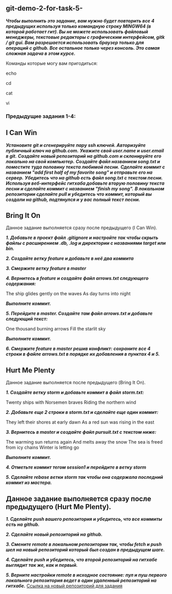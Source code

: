 ## git-demo-2-for-task-5-

___Чтобы выполнить это задание, вам нужно будет повторить все 4 предыдущих используя только командную строку MINGW64 (в которой работает гит). Вы не можете использовать файловый менеджеры, текстовые редакторы с графическим интерфейсом, gitk / git gui. Вам разрешается использовать браузер только для операций с github. Все остальное только через консоль. Это самая сложная задача в этом курсе.___

Команды которые могу вам пригодиться:

echo

cd

cat

vi

### Предыдущие задания 1-4:
## I Can Win 
___Установите git и сгенерируйте пару ssh ключей. Авторизуйте публичный ключ на github.com.___
___Укажите свой user.name и user.email в git.___
___Создайте новый репозиторий на github.com и склонируйте его локально на свой компьютер.___
___Создайте файл названием song.txt и поместите туда половину текста любимой песни.___
___Сделайте коммит с названием "add first half of my favorite song" и отправьте его на сервер.___
___Убедитесь что на github есть файл song.txt с текстом песни.___
___Используя веб-интерфейс гитхаба добавьте вторую половину текста песни и сделайте коммит с названием "finish my song".___
___В локальном репозитории сделайте pull и убедитесь что коммит, который вы создали на github, подтянулся и у вас полный текст песни.___


## Bring It On 
Данное задание выполняется сразу после предыдущего (I Can Win).

___1. Добавьте в проект файл .gitignore и настройте так чтобы скрыть файлы с расширением .db, .log и директории с названиями target или bin.___

___2. Создайте ветку feature и добавьте в неё два коммита___

___3. Смержите ветку feature в master___

___4. Вернитесь в feature и создайте файл arrows.txt cледующего содержания:___

The ship glides gently on the waves
As day turns into night

___Выполните коммит.___

___5. Перейдите в master. Создайте там файл arrows.txt и добавьте следующий текст:___

One thousand burning arrows
Fill the starlit sky

___Выполните коммит.___

___6. Смержите feature в master решив конфликт: сохраните все 4 строки в файле arrows.txt в порядке их добавления в пунктах 4 и 5.___




 ## Hurt Me Plenty 
Данное задание выполняется после предыдущего (Bring It On).

___1. Создайте ветку storm и добавьте коммит в файл storm.txt:___

Twenty ships with Norsemen braves
Riding the northern wind

___2. Добавьте еще 2 строки в storm.txt и сделайте еще один коммит:___

They left their shores at early dawn
As a red sun was rising in the east

___3. Вернитесь в master и создайте файл pursuit.txt с текстом ниже:___

The warming sun returns again
And melts away the snow
The sea is freed from icy chains
Winter is letting go

___Выполните коммит.___

___4. Отметьте коммит тегом session1 и перейдите в ветку storm___

___5. Сделайте rebase ветки storm так чтобы она содержала последний коммит из мастера.___



 ## Данное задание выполняется сразу после предыдущего (Hurt Me Plenty).

___1. Сделайте push вашего репозитория и убедитесь, что все коммиты есть на github.___

___2. Сделайте новый репозиторий на github.___

___3. Смените remote в локальном репозитории так, чтобы fetch и push шел на новый репозиторий который был создан в предыдущем шаге.___

___4. Сделайте push и убедитесь, что второй репозиторий на гитхабе выглядит так же, как и первый.___

___5. Верните настройки remote в исходное состояние: пул и пуш первого локального репозитория ведет в один удаленный репозиторий на гитхабе.___
 [Cсылка на новый репозиторий для задания](https://github.com/AnastasiaStreltsova/git-demo-2-for-task-5-remote-)
